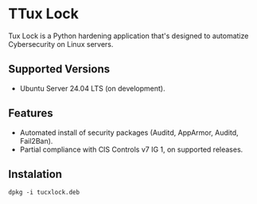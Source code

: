 # TTux Lock
Tux Lock is a Python hardening application that's designed to automatize Cybersecurity on Linux servers.

## Supported Versions
- Ubuntu Server 24.04 LTS (on development).

## Features
- Automated install of security packages (Auditd, AppArmor, Auditd, Fail2Ban).
- Partial compliance with CIS Controls v7 IG 1, on supported releases.

## Instalation
```
dpkg -i tucxlock.deb
```